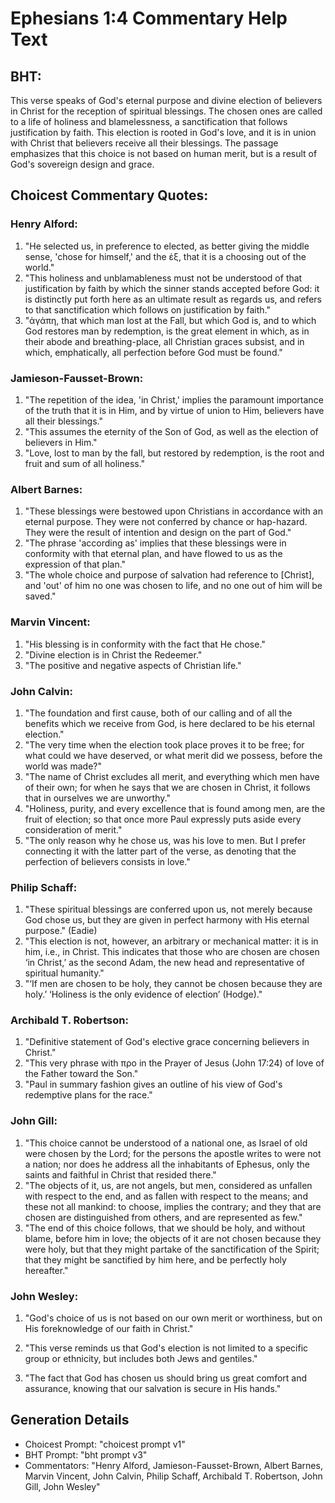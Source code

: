 # Ephesians 1:4 Commentary Help Text

## BHT:
This verse speaks of God's eternal purpose and divine election of believers in Christ for the reception of spiritual blessings. The chosen ones are called to a life of holiness and blamelessness, a sanctification that follows justification by faith. This election is rooted in God's love, and it is in union with Christ that believers receive all their blessings. The passage emphasizes that this choice is not based on human merit, but is a result of God's sovereign design and grace.

## Choicest Commentary Quotes:
### Henry Alford:
1. "He selected us, in preference to elected, as better giving the middle sense, 'chose for himself,' and the ἐξ, that it is a choosing out of the world."
2. "This holiness and unblamableness must not be understood of that justification by faith by which the sinner stands accepted before God: it is distinctly put forth here as an ultimate result as regards us, and refers to that sanctification which follows on justification by faith."
3. "ἀγάπη, that which man lost at the Fall, but which God is, and to which God restores man by redemption, is the great element in which, as in their abode and breathing-place, all Christian graces subsist, and in which, emphatically, all perfection before God must be found."

### Jamieson-Fausset-Brown:
1. "The repetition of the idea, 'in Christ,' implies the paramount importance of the truth that it is in Him, and by virtue of union to Him, believers have all their blessings."
2. "This assumes the eternity of the Son of God, as well as the election of believers in Him."
3. "Love, lost to man by the fall, but restored by redemption, is the root and fruit and sum of all holiness."

### Albert Barnes:
1. "These blessings were bestowed upon Christians in accordance with an eternal purpose. They were not conferred by chance or hap-hazard. They were the result of intention and design on the part of God."
2. "The phrase 'according as' implies that these blessings were in conformity with that eternal plan, and have flowed to us as the expression of that plan."
3. "The whole choice and purpose of salvation had reference to [Christ], and 'out' of him no one was chosen to life, and no one out of him will be saved."

### Marvin Vincent:
1. "His blessing is in conformity with the fact that He chose." 
2. "Divine election is in Christ the Redeemer." 
3. "The positive and negative aspects of Christian life."

### John Calvin:
1. "The foundation and first cause, both of our calling and of all the benefits which we receive from God, is here declared to be his eternal election."
2. "The very time when the election took place proves it to be free; for what could we have deserved, or what merit did we possess, before the world was made?"
3. "The name of Christ excludes all merit, and everything which men have of their own; for when he says that we are chosen in Christ, it follows that in ourselves we are unworthy."
4. "Holiness, purity, and every excellence that is found among men, are the fruit of election; so that once more Paul expressly puts aside every consideration of merit."
5. "The only reason why he chose us, was his love to men. But I prefer connecting it with the latter part of the verse, as denoting that the perfection of believers consists in love."

### Philip Schaff:
1. "These spiritual blessings are conferred upon us, not merely because God chose us, but they are given in perfect harmony with His eternal purpose." (Eadie)
2. "This election is not, however, an arbitrary or mechanical matter: it is in him, i.e., in Christ. This indicates that those who are chosen are chosen ‘in Christ,’ as the second Adam, the new head and representative of spiritual humanity."
3. "‘If men are chosen to be holy, they cannot be chosen because they are holy.’ ‘Holiness is the only evidence of election’ (Hodge)."

### Archibald T. Robertson:
1. "Definitive statement of God's elective grace concerning believers in Christ." 
2. "This very phrase with προ in the Prayer of Jesus (John 17:24) of love of the Father toward the Son." 
3. "Paul in summary fashion gives an outline of his view of God's redemptive plans for the race."

### John Gill:
1. "This choice cannot be understood of a national one, as Israel of old were chosen by the Lord; for the persons the apostle writes to were not a nation; nor does he address all the inhabitants of Ephesus, only the saints and faithful in Christ that resided there."
2. "The objects of it, us, are not angels, but men, considered as unfallen with respect to the end, and as fallen with respect to the means; and these not all mankind: to choose, implies the contrary; and they that are chosen are distinguished from others, and are represented as few."
3. "The end of this choice follows, that we should be holy, and without blame, before him in love; the objects of it are not chosen because they were holy, but that they might partake of the sanctification of the Spirit; that they might be sanctified by him here, and be perfectly holy hereafter."

### John Wesley:
1. "God's choice of us is not based on our own merit or worthiness, but on His foreknowledge of our faith in Christ." 

2. "This verse reminds us that God's election is not limited to a specific group or ethnicity, but includes both Jews and gentiles." 

3. "The fact that God has chosen us should bring us great comfort and assurance, knowing that our salvation is secure in His hands."


## Generation Details
- Choicest Prompt: "choicest prompt v1"
- BHT Prompt: "bht prompt v3"
- Commentators: "Henry Alford, Jamieson-Fausset-Brown, Albert Barnes, Marvin Vincent, John Calvin, Philip Schaff, Archibald T. Robertson, John Gill, John Wesley"
